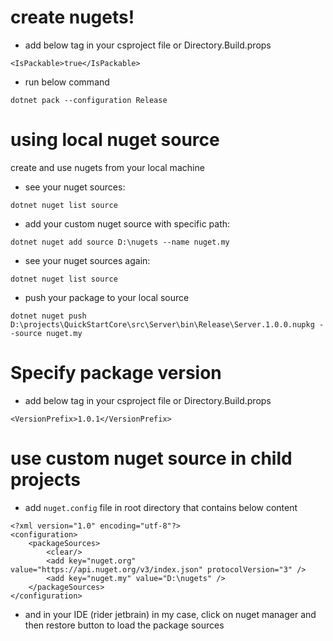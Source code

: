 # create nugets!

- add below tag in your csproject file or Directory.Build.props

`
  <IsPackable>true</IsPackable>
`


- run below command

`
dotnet pack --configuration Release
`

# using local nuget source
create and use nugets from your local machine

- see your nuget sources:

`
dotnet nuget list source
`

- add your custom nuget source with specific path:

`
dotnet nuget add source D:\nugets --name nuget.my
`
- see your nuget sources again:

`
dotnet nuget list source
`

- push your package to your local source

`
dotnet nuget push D:\projects\QuickStartCore\src\Server\bin\Release\Server.1.0.0.nupkg --source nuget.my
`

# Specify package version

- add below tag in your csproject file or Directory.Build.props

`
<VersionPrefix>1.0.1</VersionPrefix>
`

# use custom nuget source in child projects

- add `nuget.config` file in root directory that contains below content

```
<?xml version="1.0" encoding="utf-8"?>
<configuration>
    <packageSources>
        <clear/>
        <add key="nuget.org" value="https://api.nuget.org/v3/index.json" protocolVersion="3" />
        <add key="nuget.my" value="D:\nugets" />
    </packageSources>
</configuration>
```

- and in your IDE (rider jetbrain) in my case, click on nuget manager and then restore button to load the package sources